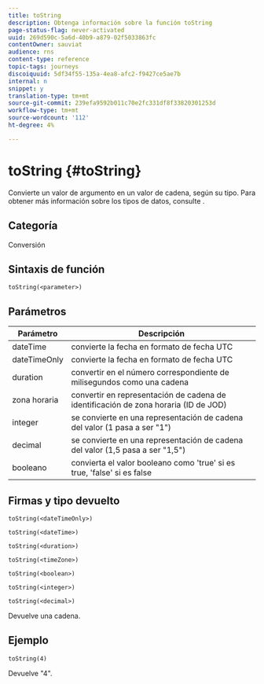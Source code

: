 ```yaml
---
title: toString
description: Obtenga información sobre la función toString
page-status-flag: never-activated
uuid: 269d590c-5a6d-40b9-a879-02f5033863fc
contentOwner: sauviat
audience: rns
content-type: reference
topic-tags: journeys
discoiquuid: 5df34f55-135a-4ea8-afc2-f9427ce5ae7b
internal: n
snippet: y
translation-type: tm+mt
source-git-commit: 239efa9592b011c70e2fc331df8f33820301253d
workflow-type: tm+mt
source-wordcount: '112'
ht-degree: 4%

---
```



# toString {#toString}

Convierte un valor de argumento en un valor de cadena, según su tipo. Para obtener más información sobre los tipos de datos, consulte [](../expression/data-types.md).

## Categoría

Conversión

## Sintaxis de función

`toString(<parameter>)`

## Parámetros

| Parámetro | Descripción |
|--- |--- |
| dateTime | convierte la fecha en formato de fecha UTC |
| dateTimeOnly | convierte la fecha en formato de fecha UTC |
| duration | convertir en el número correspondiente de milisegundos como una cadena |
| zona horaria | convertir en representación de cadena de identificación de zona horaria (ID de JOD) |
| integer | se convierte en una representación de cadena del valor (1 pasa a ser &quot;1&quot;) |
| decimal | se convierte en una representación de cadena del valor (1,5 pasa a ser &quot;1,5&quot;) |
| booleano | convierta el valor booleano como &#39;true&#39; si es true, &#39;false&#39; si es false |

## Firmas y tipo devuelto

`toString(<dateTimeOnly>)`

`toString(<dateTime>)`

`toString(<duration>)`

`toString(<timeZone>)`

`toString(<boolean>)`

`toString(<integer>)`

`toString(<decimal>)`

Devuelve una cadena.

## Ejemplo

`toString(4)`

Devuelve &quot;4&quot;.
